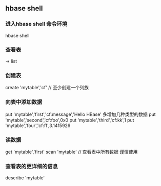 ## hbase shell
### 进入hbase shell 命令环境
hbase shell
### 查看表
-> list
### 创建表
create 'mytable','cf'   // 至少创建一个列族

### 向表中添加数据
put 'mytable','first','cf:message','Hello HBase'
多增加几种类型的数据
put 'mytable','second','cf:foo',0x0
put 'mytable','third','cf:kk',1
put 'mytable','four','cf:ff',3.1415926

### 读数据
get 'mytable','first'
scan 'mytable' // 查看表中所有数据 谨慎使用


### 查看表的更详细的信息
describe 'mytable'